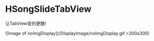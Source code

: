 # HSongSlideTabView
让TabView变的更酷!

![Image of noImgDisplay](/DIsplayImage/noImgDisplay.gif =300x300)
